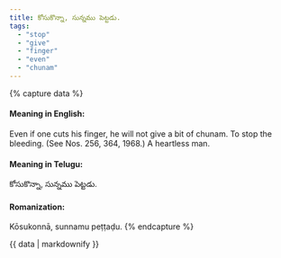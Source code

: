 ```yaml
---
title: కోసుకొన్నా, సున్నము పెట్టడు.
tags:
  - "stop"
  - "give"
  - "finger"
  - "even"
  - "chunam"
---
```


{% capture data %}
#### Meaning in English:
Even if one cuts his finger, he will not give a bit of chunam.
To stop the bleeding.
(See Nos. 256, 364, 1968.)
A heartless man.

#### Meaning in Telugu:
కోసుకొన్నా, సున్నము పెట్టడు.

#### Romanization:
Kōsukonnā, sunnamu peṭṭaḍu.
{% endcapture %}

{{ data | markdownify }}

